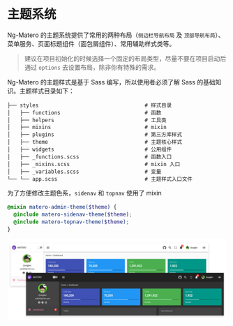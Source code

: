 # 主题系统

Ng-Matero 的主题系统提供了常用的两种布局（`侧边栏导航布局` 及 `顶部导航布局`）、菜单服务、页面标题组件（面包屑组件）、常用辅助样式类等。

> 建议在项目初始化的时候选择一个固定的布局类型，尽量不要在项目启动后通过 `options` 去设置布局，除非你有特殊的需求。

Ng-Matero 的主题样式是基于 Sass 编写，所以使用者必须了解 Sass 的基础知识。主题样式目录如下：

```plain
├── styles                                  # 样式目录
│   ├── functions                           # 函数
│   ├── helpers                             # 工具类
│   ├── mixins                              # mixin
│   ├── plugins                             # 第三方库样式
│   ├── theme                               # 主题核心样式
│   ├── widgets                             # 公用组件
│   ├── _functions.scss                     # 函数入口
│   ├── _mixins.scss                        # mixin 入口
│   ├── _variables.scss                     # 变量
└── └── app.scss                            # 主题样式入口文件
```

为了方便修改主题色系，`sidenav` 和 `topnav` 使用了 mixin

```scss
@mixin matero-admin-theme($theme) {
  @include matero-sidenav-theme($theme);
  @include matero-topnav-theme($theme);
}
```

![](theme.jpg)